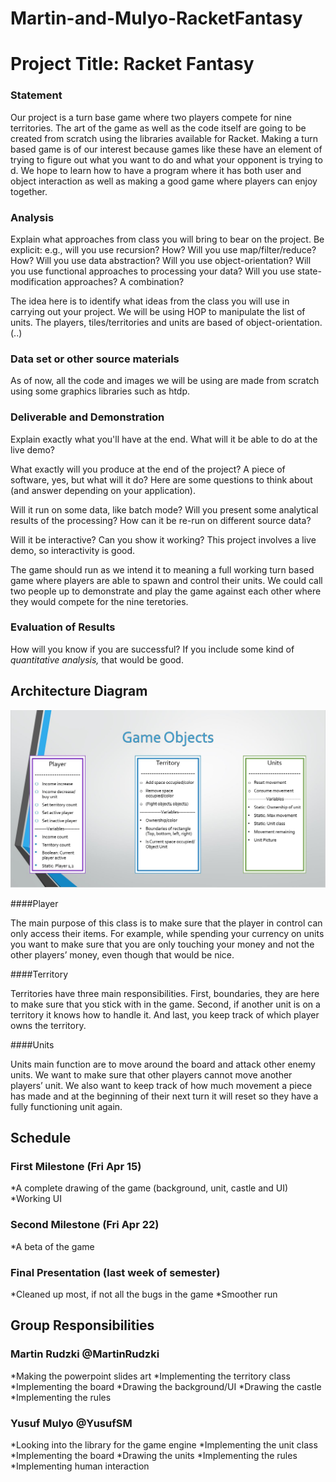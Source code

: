 # Martin-and-Mulyo-RacketFantasy
# Project Title: Racket Fantasy

### Statement

Our project is a turn base game where two players compete for nine territories. The art of the game as well as the code itself are going to be created from scratch using the libraries available for Racket. Making a turn based game is of our interest because games like these have an element of trying to figure out what you want to do and what your opponent is trying to d. We hope to learn how to have a program where it has both user and object interaction as well as making a good game where players can enjoy together. 

### Analysis
Explain what approaches from class you will bring to bear on the project. Be explicit: e.g., will you use recursion? How? Will you use map/filter/reduce? How? Will you use data abstraction? Will you use object-orientation? Will you use functional approaches to processing your data? Will you use state-modification approaches? A combination?

The idea here is to identify what ideas from the class you will use in carrying out your project. 
We will be using HOP to manipulate the list of units. The players, tiles/territories and units are based of object-orientation. (..)

### Data set or other source materials

As of now, all the code and images we will be using are made from scratch using some graphics libraries such as htdp.

### Deliverable and Demonstration
Explain exactly what you'll have at the end. What will it be able to do at the live demo?

What exactly will you produce at the end of the project? A piece of software, yes, but what will it do? Here are some questions to think about (and answer depending on your application).

Will it run on some data, like batch mode? Will you present some analytical results of the processing? How can it be re-run on different source data?

Will it be interactive? Can you show it working? This project involves a live demo, so interactivity is good.

The game should run as we intend it to meaning a full working turn based game where players are able to spawn and control their units. We could call two people up to demonstrate and play the game against each other where they would compete for the nine teretories.


### Evaluation of Results
How will you know if you are successful? 
If you include some kind of _quantitative analysis,_ that would be good.

## Architecture Diagram
<img src="Architecture_digram.jpg">

####Player

The main purpose of this class is to make sure that the player in control can only access their items. For example, while spending your currency on units you want to make sure that you are only touching your money and not the other players’ money, even though that would be nice.

####Territory

Territories have three main responsibilities. First, boundaries, they are here to make sure that you stick with in the game. Second, if another unit is on a territory it knows how to handle it. And last, you keep track of which player owns the territory.

####Units

Units main function are to move around the board and attack other enemy units. We want to make sure that other players cannot move another players’ unit. We also want to keep track of how much movement a piece has made and at the beginning of their next turn it will reset so they have a fully functioning unit again.

## Schedule

### First Milestone (Fri Apr 15)
*A complete drawing of the game (background, unit, castle and UI)
*Working UI

### Second Milestone (Fri Apr 22)
*A beta of the game

### Final Presentation (last week of semester)
*Cleaned up most, if not all the bugs in the game
*Smoother run

## Group Responsibilities

### Martin Rudzki @MartinRudzki
*Making the powerpoint slides art
*Implementing the territory class
*Implementing the board
*Drawing the background/UI
*Drawing the castle
*Implementing the rules

### Yusuf Mulyo @YusufSM
*Looking into the library for the game engine
*Implementing the unit class
*Implementing the board
*Drawing the units
*Implementing the rules
*Implementing human interaction
